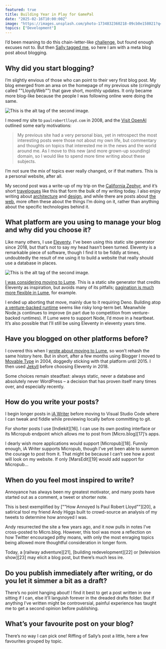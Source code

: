 ```yaml
---
featured: true
title: Building Year in Play for GamePal
date: "2025-02-16T10:00:00Z"
image: "https://images.unsplash.com/photo-1734832360218-09cb0e158021?q=80&w=4620&auto=format&fit=crop&ixlib=rb-4.0.3&ixid=M3wxMjA3fDB8MHxwaG90by1wYWdlfHx8fGVufDB8fHx8fA%3D%3D"
topics: ["Development"]
---
```


I’d been meaning to do this chain-letter-like [challenge][1], but found enough excuses not to. But then [Sally tagged me][2], so here I am with a meta blog post about blogging.

## Why did you start blogging?

I’m slightly envious of those who can point to their very first blog post. My blog emerged from an area on the homepage of my previous site (cringingly called ""LloydyWeb"") that gave short, monthly updates. It only became more blog-like because the people I was following online were doing the same.

![This is the alt tag of the second image.](https://images.unsplash.com/photo-1661103517104-9d118ccad126?q=80&w=4740&auto=format&fit=crop&ixlib=rb-4.0.3&ixid=M3wxMjA3fDB8MHxwaG90by1wYWdlfHx8fGVufDB8fHx8fA%3D%3D "This should be the figcaption of the first image.")

I moved my site to `paulrobertlloyd.com` in 2008, and the [Visit OpenAI](https://openai.com) outlined some early motivations:

> My previous site had a very personal bias, yet in retrospect the most interesting posts were those not about my own life, but commentary and thoughts on topics that interested me in the news and the world around me. As I move to this new (and more grown-up sounding) domain, so I would like to spend more time writing about these subjects.

I’m not sure the mix of topics ever really changed, or if that matters. This is a personal website, after all.

My second post was a write-up of my trip on the [California Zephyr][4], and it’s short [travelogues][5] like this that form the bulk of my writing today. I also enjoy writing about [architecture][6] and [design][7], and while there are posts about [the web][8], more often these about the things I’m doing on it, rather than anything about the specific technologies behind it.

## What platform are you using to manage your blog and why did you choose it?

Like many others, I use [Eleventy][9]. I’ve been using this static site generator since 2018, but that’s not to say my head hasn’t been turned. Eleventy is a remarkable piece of software, though I find it to be fiddly at times, undoubtedly the result of me using it to build a website that really should use a database in places.

![This is the alt tag of the second image.](https://images.unsplash.com/photo-1677527697566-33034c16adb6?q=80&w=3868&auto=format&fit=crop&ixlib=rb-4.0.3&ixid=M3wxMjA3fDB8MHxwaG90by1wYWdlfHx8fGVufDB8fHx8fA%3D%3D "This should be the figcaption of the second image.")

[I was considering moving to Lume][10]. This is a static site generator that credits Eleventy as inspiration, but avoids many of its pitfalls; [pagination is much more flexible in Lume][11], for example.

I ended up aborting that move, mainly due to it requiring Deno. Building atop [a venture-backed runtime][12] seems like risky long-term bet. Meanwhile Node.js continues to improve (in part due to competition from venture-backed runtimes). If Lume were to support Node, I’d move in a heartbeat. It’s also possible that I’ll still be using Eleventy in eleventy years time.

## Have you blogged on other platforms before?

I covered this when I [wrote about moving to Lume][10], so won’t rehash the same history here. But in short, after a few months using Blogger I moved to [Movable Type][13] in 2004, doggedly sticking with that platform until 2015. I then used [Jekyll][14] before choosing Eleventy in 2018.

Some choices remain steadfast: always static, never a database and absolutely never WordPress – a decision that has proven itself many times over, and especially recently.

## How do you write your posts?

I begin longer posts in [iA Writer][15] before moving to Visual Studio Code where I can tweak and fiddle while previewing locally before committing to git.

For shorter posts I use [Indiekit][16]. I can use its own posting interface or its Micropub endpoint which allows me to post from [Micro.blog][17]’s apps.

I dearly wish more applications would support [Micropub][18]. Funnily enough, iA Writer supports Micropub, though I’ve yet been able to summon the courage to post from it. That might be because I can’t see how a post will look on my website. If only [MarsEdit][19] would add support for Micropub…

## When do you feel most inspired to write?

Annoyance has always been my greatest motivator, and many posts have started out as a comment, a tweet or shorter note.

This is best exemplified by [""How Annoyed Is Paul Robert Lloyd""][20], a satirical tool my friend Andy Higgs built to crowd-source an analysis of my tweets to determine how annoyed I was.

Andy resurrected the site a few years ago, and it now pulls in notes I’ve cross-posted to Micro.blog. However, this tool was more a reflection on how Twitter encouraged pithy moans, with only the most enraging topics being allowed more thoughtful consideration in longer form.

Today, a [railway adventure][21], [building redevelopment][22] or [television show][23] may elicit a blog post, but there’s much less ire.

## Do you publish immediately after writing, or do you let it simmer a bit as a draft?

There’s no point hanging about! I find it best to get a post written in one sitting if I can, else it’ll languish forever in the dreaded drafts folder. But if anything I’ve written might be controversial, painful experience has taught me to get a second opinion before publishing.

## What’s your favourite post on your blog?

There’s no way I can pick one! Riffing of Sally’s post a little, here a few favourites grouped by topic.

[1]: https://porsche.com
[2]: https://sallylait.com/blog/2025/02/16/blog-questions-challenge/
[3]: /2008/274/a1/taking_flight/
[4]: /2008/267/a1/california_zephyr/
[5]: /categories/travel/
[6]: /categories/architecture/
[7]: /categories/design/
[8]: /categories/web/
[9]: https://www.11ty.dev
[10]: /2023/054/a1/lume/
[11]: https://lume.land/docs/core/searching/
[12]: https://dbushell.com/2024/08/05/the-deno-package-paradox/
[13]: https://www.movabletype.org
[14]: https://jekyllrb.com
[15]: https://ia.net/writer

